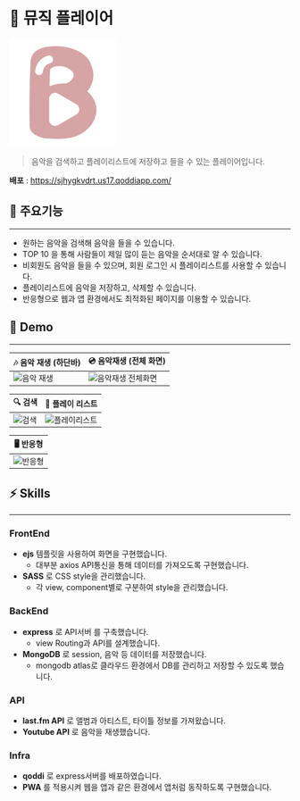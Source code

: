 # 🎵 뮤직 플레이어

![](/public/icon-192x192.png)

> 음악을 검색하고 플레이리스트에 저장하고 들을 수 있는 플레이어입니다.

**배포** : https://sjhygkvdrt.us17.qoddiapp.com/

## 🚀 주요기능

---

-   원하는 음악을 검색해 음악을 들을 수 있습니다.
-   TOP 10 을 통해 사람들이 제일 많이 듣는 음악을 순서대로 알 수 있습니다.
-   비회원도 음악을 들을 수 있으며, 회원 로그인 시 플레이리스트를 사용할 수 있습니다.
-   플레이리스트에 음악을 저장하고, 삭제할 수 있습니다.
-   반응형으로 웹과 앱 환경에서도 최적화된 페이지를 이용할 수 있습니다.

## 📼 Demo

---

| 🎶 음악 재생 (하단바)                                                                                                                          | 💿 음악재생 (전체 화면)                                                                                                                                |
| ---------------------------------------------------------------------------------------------------------------------------------------------- | ------------------------------------------------------------------------------------------------------------------------------------------------------ |
| <img src="https://user-images.githubusercontent.com/77668478/233010773-3b181940-7fae-47e3-ad4d-e967743524bc.gif" width="80%" alt="음악 재생"/> | <img src="https://user-images.githubusercontent.com/77668478/233011587-5f5d9b2b-d2cb-4e3f-aec7-c18c73ef2cf5.gif" width="80%" alt="음악재생 전체화면"/> |

| 🔍 검색                                                                                                                                   | 📝 플레이 리스트                                                                                                                                  |
| ----------------------------------------------------------------------------------------------------------------------------------------- | ------------------------------------------------------------------------------------------------------------------------------------------------- |
| <img src="https://user-images.githubusercontent.com/77668478/233011956-c1b20a83-e3ed-48c4-87c1-fefb850dbcdc.gif" width="80%" alt="검색"/> | <img src="https://user-images.githubusercontent.com/77668478/233012050-11627280-a06c-4519-94c3-25766104c0cb.gif" width="80%" alt="플레이리스트"/> |

| 🖥️ 반응형                                                                                                                       |
| ------------------------------------------------------------------------------------------------------------------------------- |
| <img src="https://user-images.githubusercontent.com/77668478/233013091-818c36ce-a186-4750-95e8-0413a475071b.gif" alt="반응형"/> |

## ⚡️ Skills

---

### FrontEnd

-   **ejs** 템플릿을 사용하여 화면을 구현했습니다.
    -   대부분 axios API통신을 통해 데이터를 가져오도록 구현했습니다.
-   **SASS** 로 CSS style을 관리했습니다.
    -   각 view, component별로 구분하여 style을 관리했습니다.

### BackEnd

-   **express** 로 API서버 를 구축했습니다.
    -   view Routing과 API를 설계했습니다.
-   **MongoDB** 로 session, 음악 등 데이터를 저장했습니다.
    -   mongodb atlas로 클라우드 환경에서 DB를 관리하고 저장할 수 있도록 했습니다.

### API

-   **last.fm API** 로 앨범과 아티스트, 타이틀 정보를 가져왔습니다.
-   **Youtube API** 로 음악을 재생했습니다.

### Infra

-   **qoddi** 로 express서버를 배포하였습니다.
-   **PWA** 를 적용시켜 웹을 앱과 같은 환경에서 앱처럼 동작하도록 구현했습니다.
